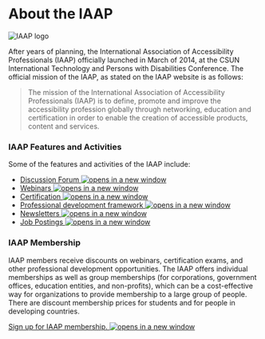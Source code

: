 # About the IAAP

![IAAP logo](https://dequeuniversity.com/assets/images/logos/iaap.png)

After years of planning, the International Association of Accessibility Professionals (IAAP) officially launched in March of 2014, at the CSUN International Technology and Persons with Disabilities Conference. The official mission of the IAAP, as stated on the IAAP website is as follows:

> The mission of the International Association of Accessibility Professionals (IAAP) is to define, promote and improve the accessibility profession globally through networking, education and certification in order to enable the creation of accessible products, content and services.

### IAAP Features and Activities

Some of the features and activities of the IAAP include:

* [Discussion Forum ![opens in a new window](https://dequeuniversity.com/assets/images/template/courses2014/new-window.png)](http://connections.accessibilityassociation.org/)
* [Webinars ![opens in a new window](https://dequeuniversity.com/assets/images/template/courses2014/new-window.png)](http://www.accessibilityassociation.org/content.asp?contentid=161)
* [Certification ![opens in a new window](https://dequeuniversity.com/assets/images/template/courses2014/new-window.png)](http://www.accessibilityassociation.org/certification)
* [Professional development framework ![opens in a new window](https://dequeuniversity.com/assets/images/template/courses2014/new-window.png)](http://www.accessibilityassociation.org/content.asp?contentid=177)
* [Newsletters ![opens in a new window](https://dequeuniversity.com/assets/images/template/courses2014/new-window.png)](http://www.accessibilityassociation.org/content.asp?contentid=167)
* [Job Postings ![opens in a new window](https://dequeuniversity.com/assets/images/template/courses2014/new-window.png)](http://www.accessibilityassociation.org/content.asp?contentid=295)

### IAAP Membership

IAAP members receive discounts on webinars, certification exams, and other professional development opportunities. The IAAP offers individual memberships as well as group memberships (for corporations, government offices, education entities, and non-profits), which can be a cost-effective way for organizations to provide membership to a large group of people. There are discount membership prices for students and for people in developing countries.&#x20;

[Sign up for IAAP membership. ![opens in a new window](https://dequeuniversity.com/assets/images/template/courses2014/new-window.png)](http://www.accessibilityassociation.org/membership)
